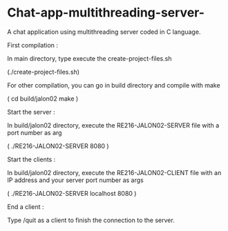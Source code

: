 # Chat-app-multithreading-server-
A chat application using multithreading server coded in C language.


First compilation : 

In main directory, type execute the create-project-files.sh 

(./create-project-files.sh)

For other compilation, you can go in build directory and compile with make

( cd build/jalon02
  make
 )


Start the server : 

In build/jalon02 directory, execute the RE216-JALON02-SERVER file with a port number as arg

( ./RE216-JALON02-SERVER 8080 )


Start the clients : 

In build/jalon02 directory, execute the RE216-JALON02-CLIENT file with an IP address and your server port number as args

( ./RE216-JALON02-SERVER localhost 8080 )


End a client :

Type /quit as a client to finish the connection to the server.
